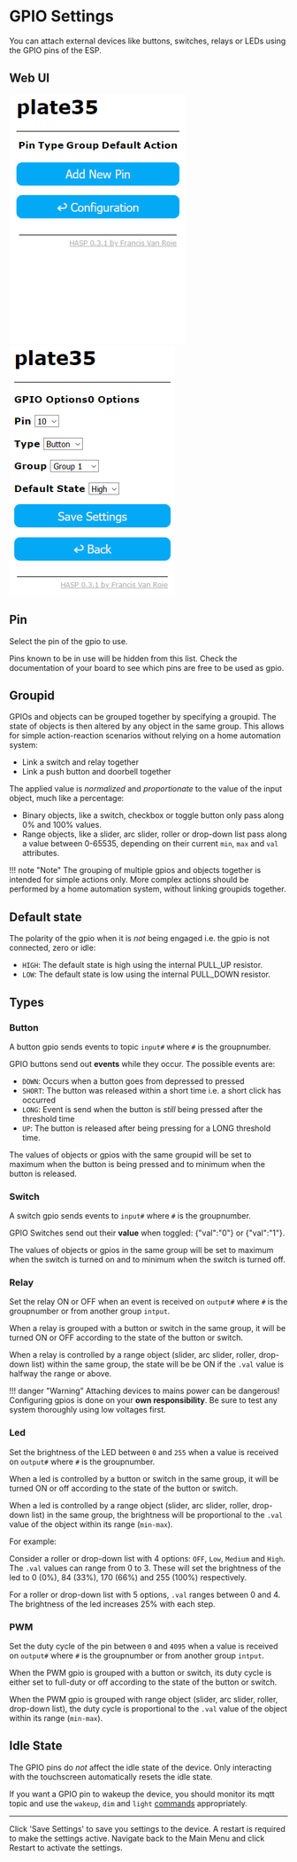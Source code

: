 <h1>GPIO Settings</h1>

You can attach external devices like buttons, switches, relays or LEDs using the GPIO pins of the ESP.

## Web UI

![GPIO Settings](../assets/images/settings/gpio_addpin.png "GPIO Add New Pin") &nbsp;
![GPIO Pin Configuration](../assets/images/settings/gpio_pinconfig.png "GPIO Pin Configuration")

## Pin

Select the pin of the gpio to use.

Pins known to be in use will be hidden from this list.
Check the documentation of your board to see which pins are free to be used as gpio.

## Groupid

GPIOs and objects can be grouped together by specifying a groupid. The state of objects is then altered by any object in the same group. This allows for simple action-reaction scenarios without relying on a home automation system:

- Link a switch and relay together
- Link a push button and doorbell together

The applied value is *normalized* and *proportionate* to the value of the input object, much like a percentage:

- Binary objects, like a switch, checkbox or toggle button only pass along 0% and 100% values.
- Range objects, like a slider, arc slider, roller or drop-down list pass along a value between 0-65535, depending on their current `min`, `max` and `val` attributes.

!!! note "Note"
    The grouping of multiple gpios and objects together is intended for simple actions only.
    More complex actions should be performed by a home automation system, without linking groupids together.

## Default state

The polarity of the gpio when it is *not* being engaged i.e. the gpio is not connected, zero or idle:

- `HIGH`: The default state is high using the internal PULL_UP resistor. 
- `LOW`: The default state is low using the internal PULL_DOWN resistor. 

## Types

### Button

A button gpio sends events to topic `input#` where `#` is the groupnumber.

GPIO buttons send out **events** while they occur. The possible events are:

- `DOWN`: Occurs when a button goes from depressed to pressed
- `SHORT`: The button was released within a short time i.e. a short click has occurred
- `LONG`: Event is send when the button is *still* being pressed after the threshold time
- `UP`: The button is released after being pressing for a LONG threshold time.
<!-- - `HOLD`: The HOLD event is repeated every 400ms while the button is still pressed -->
<!-- - `LOST`: This event occurs when the object looses the focus while the screen is still being touched -->


The values of objects or gpios with the same groupid will be set to maximum when the button is being pressed and to minimum when the button is released.

### Switch

A switch gpio sends events to `input#` where `#` is the groupnumber.

GPIO Switches send out their **value** when toggled: {"val":"0"} or {"val":"1"}.

The values of objects or gpios in the same group will be set to maximum when the switch is turned on
and to minimum when the switch is turned off.

### Relay

Set the relay ON or OFF when an event is received on `output#` where `#` is the groupnumber or from another group `intput`.

When a relay is grouped with a button or switch in the same group, it will be turned ON or OFF according to the state of the button or switch.

When a relay is controlled by a range object (slider, arc slider, roller, drop-down list) within the same group, the state will be be ON if the `.val` value is halfway the range or above.

!!! danger "Warning"
    Attaching devices to mains power can be dangerous!
    Configuring gpios is done on your **own responsibility**.
    Be sure to test any system thoroughly using low voltages first.

### Led

Set the brightness of the LED between `0` and `255` when a value is received on `output#` where `#` is the groupnumber.

When a led is controlled by a button or switch in the same group, it will be turned ON or off according to the state of the button or switch.

When a led is controlled by a range object (slider, arc slider, roller, drop-down list) in the same group, the brightness will be proportional to the `.val` value of the object within its range (`min-max`).

For example:

Consider a roller or drop-down list with 4 options: `OFF`, `Low`, `Medium` and `High`.
The `.val` values can range from 0 to 3.
These will set the brightness of the led to 0 (0%), 84 (33%), 170 (66%) and 255 (100%) respectively.

For a roller or drop-down list with 5 options, `.val` ranges between 0 and 4. The brightness of the led increases 25% with each step.


### PWM

Set the duty cycle of the pin between `0` and `4095` when a value is received on `output#` where `#` is the groupnumber or from another group `intput`.

When the PWM gpio is grouped with a button or switch, its duty cycle is either set to full-duty or off according to the state of the button or switch.

When the PWM gpio is grouped with range object (slider, arc slider, roller, drop-down list), the duty cycle is proportional to the `.val` value of the object within its range (`min-max`).

## Idle State

The GPIO pins do *not* affect the idle state of the device. Only interacting with the touchscreen automatically resets the idle state.

If you want a GPIO pin to wakeup the device, you should monitor its mqtt topic and use the `wakeup`, `dim` and `light` [commands](../commands.md#backlight) appropriately.


---

Click 'Save Settings' to save you settings to the device. A restart is required to make the settings active. Navigate back to the Main Menu and click Restart to activate the settings.

